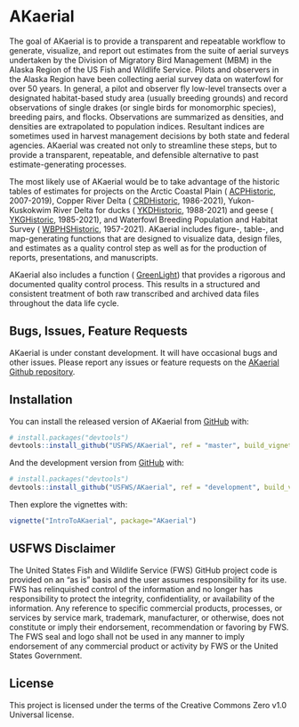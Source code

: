 
<!-- README.md is generated from README.Rmd. Please edit that file -->

# AKaerial

<!-- badges: start -->
<!-- badges: end -->

The goal of AKaerial is to provide a transparent and repeatable workflow
to generate, visualize, and report out estimates from the suite of
aerial surveys undertaken by the Division of Migratory Bird Management
(MBM) in the Alaska Region of the US Fish and Wildlife Service. Pilots
and observers in the Alaska Region have been collecting aerial survey
data on waterfowl for over 50 years. In general, a pilot and observer
fly low-level transects over a designated habitat-based study area
(usually breeding grounds) and record observations of single drakes (or
single birds for monomorphic species), breeding pairs, and flocks.
Observations are summarized as densities, and densities are extrapolated
to population indices. Resultant indices are sometimes used in harvest
management decisions by both state and federal agencies. AKaerial was
created not only to streamline these steps, but to provide a
transparent, repeatable, and defensible alternative to past
estimate-generating processes.

The most likely use of AKaerial would be to take advantage of the
historic tables of estimates for projects on the Arctic Coastal Plain (
[ACPHistoric](../help/ACPHistoric), 2007-2019), Copper River Delta (
[CRDHistoric](../help/CRDHistoric), 1986-2021), Yukon-Kuskokwim River
Delta for ducks ( [YKDHistoric](../help/YKDHistoric), 1988-2021) and
geese ( [YKGHistoric](../help/YKGHistoric), 1985-2021), and Waterfowl
Breeding Population and Habitat Survey (
[WBPHSHistoric](../help/WBPHSHistoric), 1957-2021). AKaerial includes
figure-, table-, and map-generating functions that are designed to
visualize data, design files, and estimates as a quality control step as
well as for the production of reports, presentations, and manuscripts.

AKaerial also includes a function ( [GreenLight](../help/GreenLight))
that provides a rigorous and documented quality control process. This
results in a structured and consistent treatment of both raw transcribed
and archived data files throughout the data life cycle.

## Bugs, Issues, Feature Requests

AKaerial is under constant development. It will have occasional bugs and
other issues. Please report any issues or feature requests on the
[AKaerial Github repository](https://github.com/USFWS/AKaerial/issues).

## Installation

You can install the released version of AKaerial from
[GitHub](https://github.com/) with:

``` r
# install.packages("devtools")
devtools::install_github("USFWS/AKaerial", ref = "master", build_vignettes = TRUE)
```

And the development version from [GitHub](https://github.com/) with:

``` r
# install.packages("devtools")
devtools::install_github("USFWS/AKaerial", ref = "development", build_vignettes = TRUE)
```

Then explore the vignettes with:

``` r
vignette("IntroToAKaerial", package="AKaerial")
```

## USFWS Disclaimer

The United States Fish and Wildlife Service (FWS) GitHub project code is
provided on an “as is” basis and the user assumes responsibility for its
use. FWS has relinquished control of the information and no longer has
responsibility to protect the integrity, confidentiality, or
availability of the information. Any reference to specific commercial
products, processes, or services by service mark, trademark,
manufacturer, or otherwise, does not constitute or imply their
endorsement, recommendation or favoring by FWS. The FWS seal and logo
shall not be used in any manner to imply endorsement of any commercial
product or activity by FWS or the United States Government.

## License

This project is licensed under the terms of the Creative Commons Zero
v1.0 Universal license.
